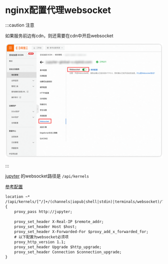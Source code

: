 # nginx配置代理websocket

:::caution 注意

如果服务前边有cdn，则还需要在cdn中开启websocket

![iShot_2025-07-08_16.52.37](https://raw.githubusercontent.com/pptfz/picgo-images/master/img/iShot_2025-07-08_16.52.37.png)

:::

[jupyter](https://github.com/jupyter/notebook) 的websocket路径是 `/api/kernels`

[参考配置](https://gist.github.com/cboettig/8643341bd3c93b62b5c2)

```nginx
location ~* /(api/kernels/[^/]+/(channels|iopub|shell|stdin)|terminals/websocket)/? {
	proxy_pass http://jupyter;
	
	proxy_set_header X-Real-IP $remote_addr;
	proxy_set_header Host $host;
	proxy_set_header X-Forwarded-For $proxy_add_x_forwarded_for;
	# 以下配置为websocket必须项
	proxy_http_version 1.1;
	proxy_set_header Upgrade $http_upgrade;
	proxy_set_header Connection $connection_upgrade;	
}
```

